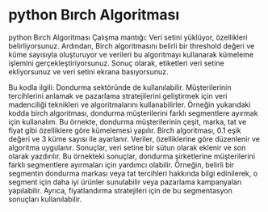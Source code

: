 # python Bırch Algoritması
 python Bırch Algoritması
Çalışma mantığı:
Veri setini yüklüyor, özellikleri belirliyorsunuz. Ardından, Birch algoritmasını belirli bir threshold değeri ve küme sayısıyla oluşturuyor ve verileri bu algoritmayı kullanarak kümeleme işlemini gerçekleştiriyorsunuz. Sonuç olarak, etiketleri veri setine ekliyorsunuz ve veri setini ekrana basıyorsunuz.

Bu kodla ilgili:
Dondurma sektöründe de kullanılabilir. Müşterilerinin tercihlerini anlamak ve pazarlama stratejilerini geliştirmek için veri madenciliği teknikleri ve algoritmalarını kullanabilirler. Örneğin yukarıdaki kodda birch algoritması, dondurma müşterilerini farklı segmentlere ayırmak için kullanalım.
Bu örnekte, dondurma müşterilerinin çeşit, marka, tat ve fiyat gibi özelliklere göre kümelemesi yapılır. Birch algoritması, 0.1 eşik değeri ve 3 küme sayısı ile ayarlanır. Veriler, özelliklerine göre düzenlenir ve algoritma uygulanır. Sonuçlar, veri setine bir sütun olarak eklenir ve son olarak yazdırılır.
Bu örnekteki sonuçlar, dondurma şirketlerine müşterilerini farklı segmentlere ayırmaları için yardımcı olabilir. Örneğin, belirli bir segmentin dondurma markası veya tat tercihleri hakkında bilgi edinilerek, o segment için daha iyi ürünler sunulabilir veya pazarlama kampanyaları yapılabilir. Ayrıca, fiyatlandırma stratejileri için de bu segmentasyon sonuçları kullanılabilir.
